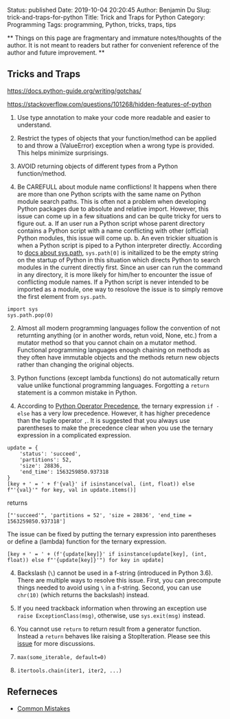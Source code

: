 Status: published
Date: 2019-10-04 20:20:45
Author: Benjamin Du
Slug: trick-and-traps-for-python
Title: Trick and Traps for Python
Category: Programming
Tags: programming, Python, tricks, traps, tips

**
Things on this page are fragmentary and immature notes/thoughts of the author.
It is not meant to readers but rather for convenient reference of the author and future improvement.
**


## Tricks and Traps

https://docs.python-guide.org/writing/gotchas/

https://stackoverflow.com/questions/101268/hidden-features-of-python


1. Use type annotation to make your code more readable and easier to understand.

2. Restrict the types of objects that your function/method can be applied to 
  and throw a (ValueError) exception when a wrong type is provided.
  This helps minimize surprisings.

3. AVOID returning objects of different types from a Python function/method.

4. Be CAREFULL about module name conflictions!
  It happens when there are more than one Python scripts with the same name on Python module search paths.
  This is often not a problem when developing Python packages due to absolute and relative import.
  However, 
  this issue can come up in a few situations and can be quite tricky for uers to figure out.
    a. If an user run a Python script whose parent directory contains a Python script with a name conflicting with other (official) Python modules,
      this issue will come up.
    b. An even trickier situation is when a Python script is piped to a Python interpreter directly. 
      According to [docs about sys.path](https://docs.python.org/3/library/sys.html#sys.path),
      `sys.path[0]` is initailized to be the empty string on the startup of Python in this situation 
      which directs Python to search modules in the current directly first.
      Since an user can run the command in any directory, 
      it is more likely for him/her to encounter the issue of conflicting module names. 
  If a Python script is never intended to be imported as a module, 
  one way to resolove the issue is to simply remove the first element from `sys.path`.
  ```
  import sys
  sys.path.pop(0)
  ```

2. Almost all modern programming languages follow the convention
  of not returnting anything (or in another words, retun void, None, etc.)
  from a mutator method so that you cannot chain on a mutator method.
  Functional programming languages enough chaining on methods
  as they often have immutable objects and the methods return new objects
  rather than changing the original objects.

2. Python functions (except lambda functions) do not automatically return value
  unlike functional programming languages.
  Forgotting a `return` statement is a common mistake in Python.

3. According to [Python Operator Precedence](https://docs.python.org/2/reference/expressions.html#operator-precedence),
  the ternary expression `if - else` has a very low precedence. 
  However, it has higher precedence than the tuple operator `,`.
  It is suggested that you always use parentheses to make the precedence clear 
  when you use the ternary expression in a complicated expression.
```
update = {
    'status': 'succeed', 
    'partitions': 52,
    'size': 28836,
    'end_time': 1563259850.937318
}
[key + ' = ' + f'{val}' if isinstance(val, (int, float)) else f"'{val}'" for key, val in update.items()]
```
returns
```
["'succeed'", 'partitions = 52', 'size = 28836', 'end_time = 1563259850.937318']
```
The issue can be fixed by putting the ternary expression into parentheses or define a (lambda) function for the ternary expression.
```
[key + ' = ' + (f'{update[key]}' if isinstance(update[key], (int, float)) else f"'{update[key]}'") for key in update]
```

4. Backslash (`\`) cannot be used in a f-string (introduced in Python 3.6).
  There are multiple ways to resolve this issue.
  First, you can precompute things needed to avoid using `\` in a f-string.
  Second, you can use `chr(10)` (which returns the backslash) instead.

5. If you need trackback information when throwing an exception use `raise ExceptionClass(msg)`,
  otherwise, use `sys.exit(msg)` instead.


6. You cannot use `return` to return result from a generator function.
  Instead a `return` behaves like raising a StopIteration.
  Please see this [issue](https://stackoverflow.com/questions/26595895/return-and-yield-in-the-same-function)
  for more discussions.

7. `max(some_iterable, default=0)`

8. `itertools.chain(iter1, iter2, ...)`


## Referneces

- [Common Mistakes](http://www.toptal.com/python/top-10-mistakes-that-python-programmers-make)

